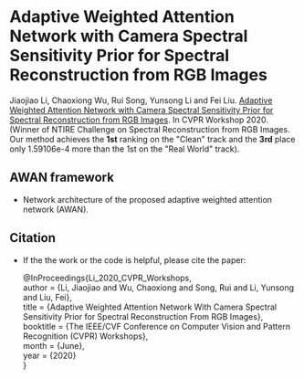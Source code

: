 # Adaptive Weighted Attention Network with Camera Spectral Sensitivity Prior for Spectral Reconstruction from RGB Images

Jiaojiao Li, Chaoxiong Wu, Rui Song, Yunsong Li and Fei Liu. [Adaptive Weighted Attention Network with Camera Spectral Sensitivity Prior for Spectral Reconstruction from RGB Images](http://openaccess.thecvf.com/content_CVPRW_2020/html/w31/Li_Adaptive_Weighted_Attention_Network_With_Camera_Spectral_Sensitivity_Prior_for_CVPRW_2020_paper.html). In CVPR Workshop 2020. (Winner of NTIRE Challenge on Spectral Reconstruction from RGB Images. Our method achieves the **1st** ranking on the "Clean" track and the **3rd** place only 1.59106e-4 more than the 1st on the "Real World" track). 

## AWAN framework
- Network architecture of the proposed adaptive weighted attention network (AWAN).

## Citation
- If the the work or the code is helpful, please cite the paper:

    @InProceedings{Li_2020_CVPR_Workshops,  
    author = {Li, Jiaojiao and Wu, Chaoxiong and Song, Rui and Li, Yunsong and Liu, Fei},  
    title = {Adaptive Weighted Attention Network With Camera Spectral Sensitivity Prior for Spectral Reconstruction From RGB Images},  
    booktitle = {The IEEE/CVF Conference on Computer Vision and Pattern Recognition (CVPR) Workshops},  
    month = {June},  
    year = {2020}  
    }

